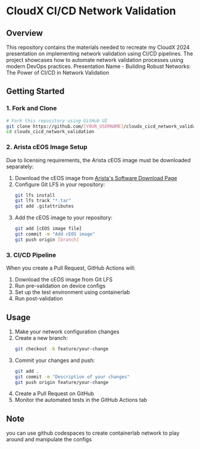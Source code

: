 # CloudX CI/CD Network Validation

## Overview
This repository contains the materials needed to recreate my CloudX 2024 presentation on implementing network validation using CI/CD pipelines. The project showcases how to automate network validation processes using modern DevOps practices.
Presentation Name - Building Robust Networks: The Power of CI/CD in Network Validation

## Getting Started

### 1. Fork and Clone
```bash
# Fork this repository using GitHub UI
git clone https://github.com/[YOUR_USERNAME]/cloudx_cicd_network_validation.git
cd cloudx_cicd_network_validation
```

### 2. Arista cEOS Image Setup
Due to licensing requirements, the Arista cEOS image must be downloaded separately:

1. Download the cEOS image from [Arista's Software Download Page](https://www.arista.com/en/support/software-download)
2. Configure Git LFS in your repository:
   ```bash
   git lfs install
   git lfs track "*.tar"
   git add .gitattributes
   ```
3. Add the cEOS image to your repository:
   ```bash
   git add [cEOS image file]
   git commit -m "Add cEOS image"
   git push origin [branch]
   ```

### 3. CI/CD Pipeline
When you create a Pull Request, GitHub Actions will:
1. Download the cEOS image from Git LFS
2. Run pre-validation on device configs
3. Set up the test environment using containerlab
4. Run post-validation

## Usage
1. Make your network configuration changes
2. Create a new branch:
   ```bash
   git checkout -b feature/your-change
   ```
3. Commit your changes and push:
   ```bash
   git add .
   git commit -m "Description of your changes"
   git push origin feature/your-change
   ```
4. Create a Pull Request on GitHub
5. Monitor the automated tests in the GitHub Actions tab


## Note
you can use github codespaces to create containerlab network to play around and manipulate the configs
